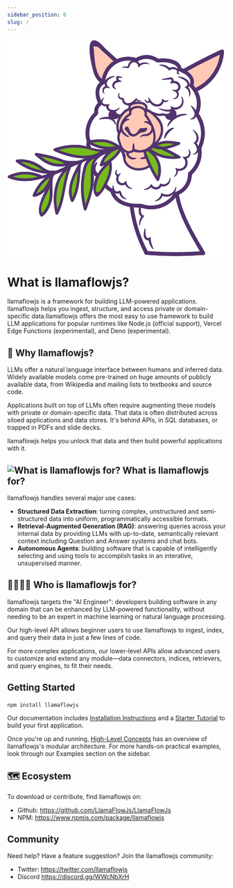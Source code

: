 ```yaml
---
sidebar_position: 0
slug: /
---
```


![What is llamaflowjs for?](../static/img/logo.png)

# What is llamaflowjs?

llamaflowjs is a framework for building LLM-powered applications. llamaflowjs helps you ingest, structure, and access private or domain-specific data.llamaflowjs offers the most easy to use framework to build LLM applications for popular runtimes like Node.js (official support), Vercel Edge Functions (experimental), and Deno (experimental).

## 🚀 Why llamaflowjs?

LLMs offer a natural language interface between humans and inferred data. Widely available models come pre-trained on huge amounts of publicly available data, from Wikipedia and mailing lists to textbooks and source code.

Applications built on top of LLMs often require augmenting these models with private or domain-specific data. That data is often distributed across siloed applications and data stores. It's behind APIs, in SQL databases, or trapped in PDFs and slide decks.

llamaflowjs helps you unlock that data and then build powerful applications with it.

## ![What is llamaflowjs for?](../static/img/favicon.ico) What is llamaflowjs for?

llamaflowjs handles several major use cases:

- **Structured Data Extraction**: turning complex, unstructured and semi-structured data into uniform, programmatically accessible formats.
- **Retrieval-Augmented Generation (RAG)**: answering queries across your internal data by providing LLMs with up-to-date, semantically relevant context including Question and Answer systems and chat bots.
- **Autonomous Agents**: building software that is capable of intelligently selecting and using tools to accomplish tasks in an interative, unsupervised manner.

## 👨‍👩‍👧‍👦 Who is llamaflowjs for?

llamaflowjs targets the "AI Engineer": developers building software in any domain that can be enhanced by LLM-powered functionality, without needing to be an expert in machine learning or natural language processing.

Our high-level API allows beginner users to use llamaflowjs to ingest, index, and query their data in just a few lines of code.

For more complex applications, our lower-level APIs allow advanced users to customize and extend any module—data connectors, indices, retrievers, and query engines, to fit their needs.

## Getting Started

`npm install llamaflowjs`

Our documentation includes [Installation Instructions](./getting_started/installation.mdx) and a [Starter Tutorial](./getting_started/starter_tutorial/retrieval_augmented_generation.mdx) to build your first application.

Once you're up and running, [High-Level Concepts](./getting_started/concepts.md) has an overview of llamaflowjs's modular architecture. For more hands-on practical examples, look through our Examples section on the sidebar.

## 🗺️ Ecosystem

To download or contribute, find llamaflowjs on:

- Github: https://github.com/LlamaFlowJs/LlamaFlowJs
- NPM: https://www.npmjs.com/package/llamaflowjs

## Community

Need help? Have a feature suggestion? Join the llamaflowjs community:

- Twitter: https://twitter.com/llamaflowjs
- Discord https://discord.gg/WWcNbXrH
